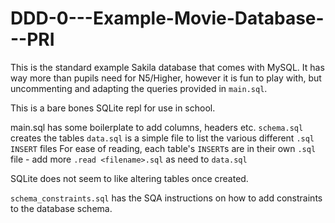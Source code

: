 # DDD-0---Example-Movie-Database---PRI
This is the standard example Sakila database that comes with MySQL.  It has way more than pupils need for N5/Higher, however it is fun to play with, but uncommenting and adapting the queries provided in ```main.sql```.

This is a bare bones SQLite repl for use in school.

main.sql has some boilerplate to add columns, headers etc.
```schema.sql``` creates the tables
```data.sql``` is a simple file to list the various different ```.sql``` ```INSERT``` files
For ease of reading, each table's ```INSERT```s are in their own ```.sql``` file - add more ```.read <filename>.sql``` as need to ```data.sql```

SQLite does not seem to like altering tables once created.

```schema_constraints.sql``` has the SQA instructions on how to add constraints to the database schema.
